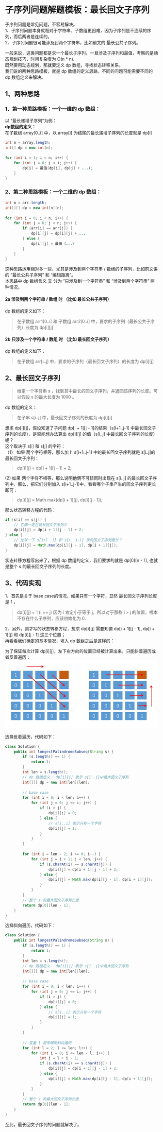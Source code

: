 # 子序列问题解题模板：最长回文子序列
子序列问题是常见问题，不容易解决。  
1、子序列问题本身就相对于字符串、子数组更困难，因为子序列是不连续的序列，而后两者是连续的。   
2、子序列问题很可能涉及到两个字符串，比如前文的 最长公共子序列。  

一般来说，这类问题都是求一个最长子序列，一旦涉及子序列和最值，考察的是动态规划技巧，时间复杂度为 O(n * n).  
既然要用动态规划，那就要定义 dp 数组，寻找状态转移关系。   
我们说的两种思路模板，就是 dp 数组的定义思路。不同的问题可能需要不同的 dp 数组定义来解决。   

## 1、两种思路
### 1、第一种思路模板：一个一维的 dp 数组：  
以 “最长递增子序列”为例：   
**dp数组的定义：**   
在子数组 array[0..i] 中，以 array[i] 为结尾的最长递增子序列的长度就是 dp[i]
```java
int n = array.length;
int[] dp = new int[n];

for (int i = 1; i < n; i++) {
    for (int j = 0; j < i; j++) {
        dp[i] = 最值(dp[i], dp[j] + ...);
    }
}
```

### 2、第二种思路模板：一个二维的 dp 数组：
```java
int n = arr.length;
int[][] dp = new int[n][n];

for (int i = 0; i < n; i++) {
    for (int j = 0; j < n; j++) {
        if (arr[i] == arr[j]) {
            dp[i][j] = dp[i][j] + ...
        } else {
            dp[i][j] = 最值（...）
        }
    }
}
```
这种思路运用相对多一些，尤其是涉及到两个字符串 / 数组的子序列，比如前文讲的 “最长公共子序列” 和 “编辑距离”。   
本思路中 dp 数组含义 又 分为 “只涉及到一个字符串” 和 “涉及到两个字符串” 两种情况。  
#### 2a 涉及到两个字符串 / 数组 时 （比如 最长公共子序列）
dp 数组的定义如下：
> 在子数组 arr1[0..i] 和 子数组 arr2[0..i] 中，要求的子序列（最长公共子序列）长度为 dp[i][j]

#### 2b 只涉及一个字符串 / 数组 时 （比如 最长回文子序列）
dp 数组的定义如下：
> 在子数组 arr[i..j] 中，要求的子序列（最长回文子序列）的长度为 dp[i][j]

## 2、最长回文子序列
> 给定一个字符串 s ，找到其中最长的回文子序列，并返回该序列的长度。可以假设 s 的最大长度为 1000 。

dp 数组的定义：
> 在子串 s[i..j] 中，最长回文子序列的长度为 dp[i][j]  

想求 dp[i][j]，假设知道了子问题 dp[i + 1][j - 1]的结果（s[i+1..j-1] 中最长回文子序列的长度），是否能想办法算出 dp[i][j] 的值（s[i..j] 中最长回文子序列的长度）呢？   
这个取决于 s[i] 和 s[j] 的字符：   
（1） 如果 两个字符相等，那么加上 s[i+1..j-1] 中的最长回文子序列就是 s[i..j]的最长回文子序列：  
> dp[i][j] = dp[i + 1][j - 1] + 2;

(2) 如果 两个字符不相等，那么说明他俩不可鞥同时出现在 s[i..j] 的最长回文子序列中，那么，把它们分别加入 s[i+1..j-1]中，看看哪个子串产生的回文子序列更长即可：
> dp[i][j] = Math.max(dp[i + 1][j], dp[i][j - 1]);

那么状态转移方程的代码：
```java
if (s[i] == s[j]) {
    // 它俩一定在最长回文子序列中
    dp[i][j] = dp[i + 1][j - 1] + 2;
} else {
    // 比较一下 s[i+1..j] 和 s[i..j-1] 谁的回文子序列更长？
    dp[i][j] = Math.max(dp[i][j - 1], dp[i + 1][j]);
}
```
状态转移方程写出来了，根据 dp 数组的定义，我们要求的就是 dp[0][n - 1], 也就是整个 s 的最长回文子序列的长度。

## 3、代码实现
1、首先是关于 base case的情况，如果只有一个字符，显然 最长回文子序列长度是 1 ，
> dp[i][j] = 1 (i == j)
> 因为 i 肯定小于等于 j，所以对于那些 i > j 的位置，根本不存在什么子序列，应该初始化为 0.

2、另外，刚才写的状态转移方程，想求 dp[i][j] 需要知道 dp[i + 1][j - 1], dp[i + 1][j] 和 dp[i][j - 1] 这三个位置；  
再看看我们确定的基本情况，填入 dp 数组之后是这样的：

为了保证每次计算 dp[i][j]，左下右方向的位置已经被计算出来，只能斜着遍历或者反着遍历：   
![两种遍历的方式（斜着遍历和反着遍历）](两种遍历的方式（斜着遍历和反着遍历）.jpg) 

选择反着遍历，代码如下：
```java
class Solution {
    public int longestPalindromeSubseq(String s) {
        if (s.length() == 1) {
            return 1;
        }
        int len = s.length();
        // dp 数组定义： dp[i][j] 表示 s[i..j]中最大回文子序列
        int[][] dp = new int[len][len];

        // base case
        for (int i = 0; i < len; i++) {
            for (int j = 0; j <= i; j++) {
                if (i > j) {
                    dp[i][j] = 0;
                } else {
                    // s[i..i] 表示只有一个字符
                    dp[i][j] = 1;
                }
            }
        }

        for (int i = len - 2; i >= 0; i--) {
            for (int j = i + 1; j < len; j++) {
                if (s.charAt(i) == s.charAt(j)) {
                    dp[i][j] = dp[i + 1][j - 1] + 2;
                } else {
                    dp[i][j] = Math.max(dp[i][j - 1], dp[i + 1][j]);
                }
            }
        }
        // 整个 s 的最大回文子序列长度
        return dp[0][len - 1];
    }
}
```

选择斜向遍历，代码如下：
```java
class Solution {
    public int longestPalindromeSubseq(String s) {
        if (s.length() == 1) {
            return 1;
        }
        int len = s.length();
        // dp 数组定义： dp[i][j] 表示 s[i..j]中最大回文子序列
        int[][] dp = new int[len][len];

        // base case
        for (int i = 0; i < len; i++) {
            for (int j = 0; j <= i; j++) {
                if (i > j) {
                    dp[i][j] = 0;
                } else {
                    // s[i..i] 表示只有一个字符
                    dp[i][j] = 1;
                }
            }
        }

        // 变量 l 用来辅助斜向遍历
        for (int l = 2; l <= len; l++) {
            for (int i = 0; i <= len - l; i++) {
                int j = l + i - 1;
                if (s.charAt(i) == s.charAt(j)) {
                    dp[i][j] = dp[i + 1][j - 1] + 2;
                } else {
                    dp[i][j] = Math.max(dp[i][j - 1], dp[i + 1][j]);
                }
            }
        }
        // 整个 s 的最大回文子序列长度
        return dp[0][len - 1];
    }
}
```
至此，最长回文子序列的问题就解决了。

